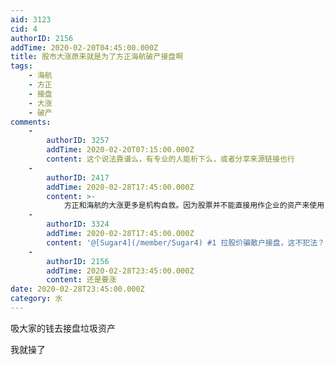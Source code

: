 ```yaml
---
aid: 3123
cid: 4
authorID: 2156
addTime: 2020-02-20T04:45:00.000Z
title: 股市大涨原来就是为了方正海航破产接盘啊
tags:
    - 海航
    - 方正
    - 接盘
    - 大涨
    - 破产
comments:
    -
        authorID: 3257
        addTime: 2020-02-20T07:15:00.000Z
        content: 这个说法靠谱么，有专业的人能析下么，或者分享来源链接也行
    -
        authorID: 2417
        addTime: 2020-02-28T17:45:00.000Z
        content: >-
            方正和海航的大涨更多是机构自救。因为股票并不能直接用作企业的资产来使用，需要拿到银行当做抵押物去融资。银行肯定会对上市公司进行风险评估，如果股价跟上市公司的财务状况不符，也很难融到资。所以拉股价跟救公司关系不大。但拉股价骗散户接盘是必然的，股票术语叫诱多。A股市场有很多财务很烂，但涨幅惊人的垃圾股，这些垃圾股市值低，股东人数少，机构用很少的资金就能操纵股价进行诱多。所以学会财务分析，避免被诱多是炒股的重心。
    -
        authorID: 3324
        addTime: 2020-02-28T17:45:00.000Z
        content: '@[Sugar4](/member/Sugar4) #1 拉股价骗散户接盘，这不犯法？'
    -
        authorID: 2156
        addTime: 2020-02-28T23:45:00.000Z
        content: 还是要涨
date: 2020-02-28T23:45:00.000Z
category: 水
---
```


吸大家的钱去接盘垃圾资产

我就操了

